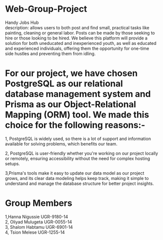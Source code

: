 # Web-Group-Project
Handy Jobs Hub   
   description: allows users to both post and find small, practical tasks like painting, cleaning or general labor. Posts can be made by those seeking to hire or those looking to be hired. We believe this platform will provide a solution for both uneducated and inexperienced youth, as well as educated and experienced individuals, offering them the opportunity for one-time side hustles and preventing them from idling. 




   # For our project, we have chosen PostgreSQL as our relational database management system and Prisma as our Object-Relational Mapping (ORM) tool. We made this choice for the following reasons:- 

1, PostgreSQL is widely used, so there is a lot of support and information available for solving problems, which benefits our team.

2,  PostgreSQL is user-friendly whether you're working on our project locally or remotely, ensuring accessibility without the need for complex hosting setups.

3,Prisma's tools make it easy to update our data model as our project grows, and its clear data modeling helps keep track, making it simple to understand and manage the database structure for better project insights.




# Group Members    
1,Hanna Nigussie UGR-9180-14  
2, Oliyad Mulugeta UGR-0055-14  
3, Shalom Habtamu UGR-6901-14  
4, Tsion Melese UGR-1255-14 

